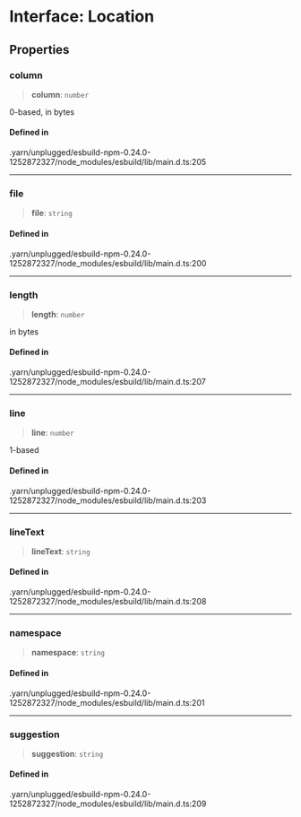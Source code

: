 # Interface: Location

## Properties

### column

> **column**: `number`

0-based, in bytes

#### Defined in

.yarn/unplugged/esbuild-npm-0.24.0-1252872327/node\_modules/esbuild/lib/main.d.ts:205

***

### file

> **file**: `string`

#### Defined in

.yarn/unplugged/esbuild-npm-0.24.0-1252872327/node\_modules/esbuild/lib/main.d.ts:200

***

### length

> **length**: `number`

in bytes

#### Defined in

.yarn/unplugged/esbuild-npm-0.24.0-1252872327/node\_modules/esbuild/lib/main.d.ts:207

***

### line

> **line**: `number`

1-based

#### Defined in

.yarn/unplugged/esbuild-npm-0.24.0-1252872327/node\_modules/esbuild/lib/main.d.ts:203

***

### lineText

> **lineText**: `string`

#### Defined in

.yarn/unplugged/esbuild-npm-0.24.0-1252872327/node\_modules/esbuild/lib/main.d.ts:208

***

### namespace

> **namespace**: `string`

#### Defined in

.yarn/unplugged/esbuild-npm-0.24.0-1252872327/node\_modules/esbuild/lib/main.d.ts:201

***

### suggestion

> **suggestion**: `string`

#### Defined in

.yarn/unplugged/esbuild-npm-0.24.0-1252872327/node\_modules/esbuild/lib/main.d.ts:209
